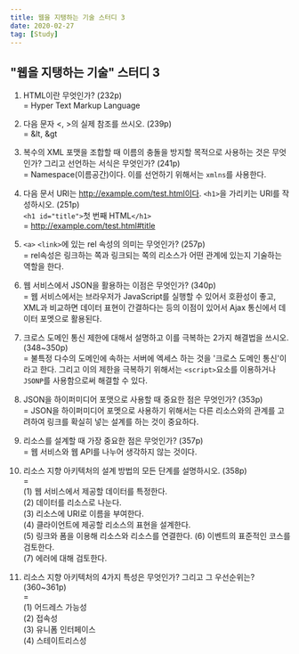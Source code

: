 ```yaml
---
title: 웹을 지탱하는 기술 스터디 3
date: 2020-02-27
tag: [Study]
---
```


## "웹을 지탱하는 기술" 스터디 3

1. HTML이란 무엇인가? (232p)  
  = Hyper Text Markup Language

2. 다음 문자 <, >의 실제 참조를 쓰시오. (239p)  
  = &lt, &gt

3. 복수의 XML 포맷을 조합할 때 이름의 충돌을 방지할 목적으로 사용하는 것은 무엇인가? 그리고 선언하는 서식은 무엇인가? (241p)  
  = Namespace(이름공간)이다. 이를 선언하기 위해서는 `xmlns`를 사용한다.

4. 다음 문서 URI는 http://example.com/test.html이다. `<h1>`을 가리키는 URI를 작성하시오. (251p)  
  `<h1 id="title">`첫 번째 HTML`</h1>`  
  = http://example.com/test.html#title

5. `<a>` `<link>`에 있는 rel 속성의 의미는 무엇인가? (257p)  
  = rel속성은 링크하는 쪽과 링크되는 쪽의 리소스가 어떤 관계에 있는지 기술하는 역할을 한다.

6. 웹 서비스에서 JSON을 활용하는 이점은 무엇인가? (340p)  
  = 웹 서비스에서는 브라우저가 JavaScript를 실행할 수 있어서 호환성이 좋고, XML과 비교하면 데이터 표현이 간결하다는 등의 이점이 있어서 Ajax 통신에서 데이터 포멧으로 활용된다.

7. 크로스 도메인 통신 제한에 대해서 설명하고 이를 극복하는 2가지 해결법을 쓰시오. (348~350p)  
  = 불특정 다수의 도메인에 속하는 서버에 엑세스 하는 것을 '크로스 도메인 통신'이라고 한다. 그리고 이의 제한을 극복하기 위해서는 `<script>`요소를 이용하거나 `JSONP`를 사용함으로써 해결할 수 있다.

8. JSON을 하이퍼미디어 포맷으로 사용할 때 중요한 점은 무엇인가? (353p)  
  = JSON을 하이퍼미디어 포멧으로 사용하기 위해서는 다른 리소스와의 관계를 고려하여 링크를 확실히 넣는 설계를 하는 것이 중요하다.

9. 리소스를 설계할 때 가장 중요한 점은 무엇인가? (357p)  
  = 웹 서비스와 웹 API를 나누어 생각하지 않는 것이다.

10. 리소스 지향 아키텍처의 설계 방법의 모든 단계를 설명하시오. (358p)  
  =  
  (1) 웹 서비스에서 제공할 데이터를 특정한다.  
  (2) 데이터를 리소스로 나눈다.  
  (3) 리소스에 URI로 이름을 부여한다.  
  (4) 클라이언트에 제공할 리소스의 표현을 설계한다.  
  (5) 링크와 폼을 이용해 리소스와 리소스를 연결한다.
  (6) 이벤트의 표준적인 코스를 검토한다.  
  (7) 에러에 대해 검토한다.

11. 리소스 지향 아키텍처의 4가지 특성은 무엇인가? 그리고 그 우선순위는? (360~361p)  
  =  
  (1) 어드레스 가능성  
  (2) 접속성  
  (3) 유니폼 인터페이스  
  (4) 스테이트리스성
